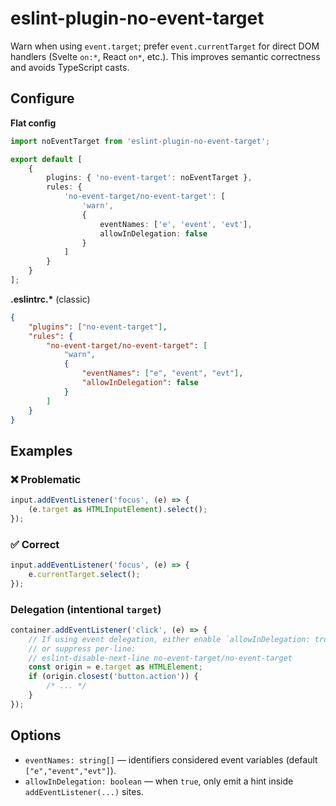 # eslint-plugin-no-event-target

Warn when using `event.target`; prefer `event.currentTarget` for direct DOM handlers (Svelte `on:*`, React `on*`, etc.). This improves semantic correctness and avoids TypeScript casts.

<!-- ## Install

```bash
npm install -D eslint eslint-plugin-no-event-target
```` -->

## Configure

**Flat config**

```ts
import noEventTarget from 'eslint-plugin-no-event-target';

export default [
	{
		plugins: { 'no-event-target': noEventTarget },
		rules: {
			'no-event-target/no-event-target': [
				'warn',
				{
					eventNames: ['e', 'event', 'evt'],
					allowInDelegation: false
				}
			]
		}
	}
];
```

**.eslintrc.\*** (classic)

```json
{
	"plugins": ["no-event-target"],
	"rules": {
		"no-event-target/no-event-target": [
			"warn",
			{
				"eventNames": ["e", "event", "evt"],
				"allowInDelegation": false
			}
		]
	}
}
```

## Examples

### ❌ Problematic

```ts
input.addEventListener('focus', (e) => {
	(e.target as HTMLInputElement).select();
});
```

### ✅ Correct

```ts
input.addEventListener('focus', (e) => {
	e.currentTarget.select();
});
```

### Delegation (intentional `target`)

```ts
container.addEventListener('click', (e) => {
	// If using event delegation, either enable `allowInDelegation: true`
	// or suppress per-line:
	// eslint-disable-next-line no-event-target/no-event-target
	const origin = e.target as HTMLElement;
	if (origin.closest('button.action')) {
		/* ... */
	}
});
```

## Options

- `eventNames: string[]` — identifiers considered event variables (default `["e","event","evt"]`).
- `allowInDelegation: boolean` — when `true`, only emit a hint inside `addEventListener(...)` sites.
